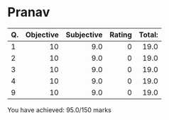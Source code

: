 Pranav
======
|Q. |Objective|Subjective|Rating|Total: |
|:--|--------:|---------:|-----:|------:|
|1  |10       |9.0       |0     |19.0   |
|2  |10       |9.0       |0     |19.0   |
|3  |10       |9.0       |0     |19.0   |
|4  |10       |9.0       |0     |19.0   |
|9  |10       |9.0       |0     |19.0   |
You have achieved: 95.0/150 marks